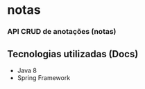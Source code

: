 # notas
### API CRUD de anotações (notas)



## Tecnologias utilizadas (Docs)
  * Java 8
  * Spring Framework
